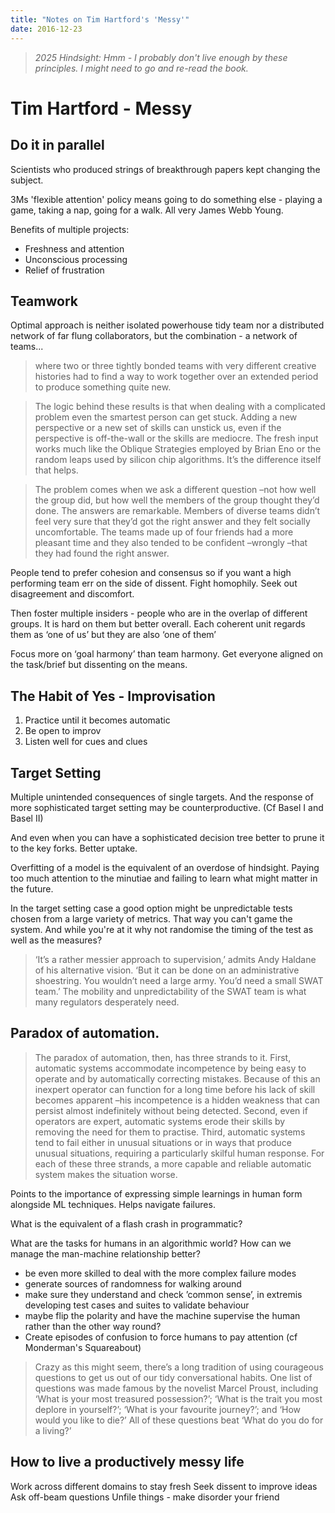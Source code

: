 ```yaml
---
title: "Notes on Tim Hartford's 'Messy'"
date: 2016-12-23
--- 
```


> _2025 Hindsight: Hmm - I probably don't live enough by these principles. I might need to go and re-read the book._

# Tim Hartford - Messy

## Do it in parallel
Scientists who produced strings of breakthrough papers kept changing the subject. 

3Ms 'flexible attention' policy means going to do something else - playing a game, taking a nap, going for a walk. All very James Webb Young. 

Benefits of multiple projects:
- Freshness and attention
- Unconscious processing
- Relief of frustration

## Teamwork

Optimal approach is neither isolated powerhouse tidy team nor a distributed network of far flung collaborators, but the combination - a network of teams...

> where two or three tightly bonded teams with very different creative histories had to find a way to work together over an extended period to produce something quite new.

> The logic behind these results is that when dealing with a complicated problem even the smartest person can get stuck. Adding a new perspective or a new set of skills can unstick us, even if the perspective is off-the-wall or the skills are mediocre. The fresh input works much like the Oblique Strategies employed by Brian Eno or the random leaps used by silicon chip algorithms. It’s the difference itself that helps.

> The problem comes when we ask a different question –not how well the group did, but how well the members of the group thought they’d done. The answers are remarkable. Members of diverse teams didn’t feel very sure that they’d got the right answer and they felt socially uncomfortable. The teams made up of four friends had a more pleasant time and they also tended to be confident –wrongly –that they had found the right answer.

People tend to prefer cohesion and consensus so if you want a high performing team err on the side of dissent. Fight homophily.  Seek out disagreement and discomfort. 

Then foster multiple insiders - people who are in the overlap of different groups. It is hard on them but better overall. Each coherent unit regards them as ‘one of us’ but they are also ‘one of them’

Focus more on ‘goal harmony’ than team harmony. Get everyone aligned on the task/brief but dissenting on the means. 

## The Habit of Yes - Improvisation

1. Practice until it becomes automatic
2. Be open to improv
3. Listen well for cues and clues

## Target Setting

Multiple unintended consequences of single targets. And the response of more sophisticated target setting may be counterproductive. (Cf Basel I and Basel II)

And even when you can have a sophisticated decision tree better to prune it to the key forks. Better uptake. 

Overfitting of a model is the equivalent of an overdose of hindsight. Paying too much attention to the minutiae and failing to learn what might matter in the future. 

In the target setting case a good option might be unpredictable tests chosen from a large variety of metrics. That way you can't game the system. And while you're at it why not randomise the timing of the test as well as the measures?

> ‘It’s a rather messier approach to supervision,’ admits Andy Haldane of his alternative vision. ‘But it can be done on an administrative shoestring. You wouldn’t need a large army. You’d need a small SWAT team.’ The mobility and unpredictability of the SWAT team is what many regulators desperately need.

## Paradox of automation. 

> The paradox of automation, then, has three strands to it. First, automatic systems accommodate incompetence by being easy to operate and by automatically correcting mistakes. Because of this an inexpert operator can function for a long time before his lack of skill becomes apparent –his incompetence is a hidden weakness that can persist almost indefinitely without being detected. Second, even if operators are expert, automatic systems erode their skills by removing the need for them to practise. Third, automatic systems tend to fail either in unusual situations or in ways that produce unusual situations, requiring a particularly skilful human response. For each of these three strands, a more capable and reliable automatic system makes the situation worse.

Points to the importance of expressing simple learnings in human form alongside ML techniques. Helps navigate failures. 

What is the equivalent of a flash crash in programmatic?

What are the tasks for humans in an algorithmic world? How can we manage the man-machine relationship better?

- be even more skilled to deal with the more complex failure modes
- generate sources of randomness for walking around
- make sure they understand and check ’common sense’, in extremis developing test cases and suites to validate behaviour
- maybe flip the polarity and have the machine supervise the human rather than the other way round?
- Create episodes of confusion to force humans to pay attention (cf Monderman's Squareabout)


> Crazy as this might seem, there’s a long tradition of using courageous questions to get us out of our tidy conversational habits. One list of questions was made famous by the novelist Marcel Proust, including ‘What is your most treasured possession?’; ‘What is the trait you most deplore in yourself?’; ‘What is your favourite journey?’; and ‘How would you like to die?’ All of these questions beat ‘What do you do for a living?’

## How to live a productively messy life
Work across different domains to stay fresh
Seek dissent to improve ideas
Ask off-beam questions 
Unfile things - make disorder your friend

